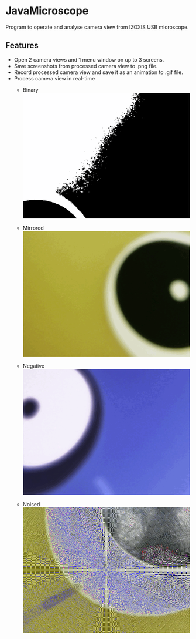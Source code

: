 # JavaMicroscope

Program to operate and analyse camera view from IZOXIS USB microscope.

## Features

- Open 2 camera views and 1 menu window on up to 3 screens.
- Save screenshots from processed camera view to .png file.
- Record processed camera view and save it as an animation to .gif file.
- Process camera view in real-time
  - Binary
    ![Binary image](recordings/binary.gif)

  - Mirrored
    ![Mirrored image](recordings/mirror.gif)
  
  - Negative
    ![Negative image](recordings/negative.gif)

  - Noised
    ![Noised](recordings/noised.png)

